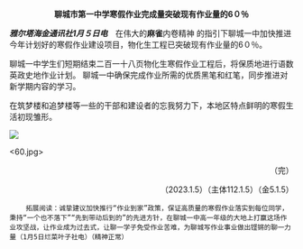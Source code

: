 **<p align="center">聊城市第一中学寒假作业完成量突破现有作业量的6０％</p>** 

***雅尔塔海金通讯社1月５日电***　在伟大的**麻雀**内卷精神
的指引下聊城一中加快推进今年计划好的寒假作业建设项目，物化生工程已突破现有作业量的6０％。

聊城一中学生们短期结束二百一十八页物化生寒假作业工程后，将保质地进行语数英政史地作业计划。
聊城一中确保完成作业所需的优质黑笔和红笔，同步推进对新学期内容的学习。

在筑梦楼和追梦楼等一些的干部和建设者的忘我努力下，本地区特点鲜明的寒假生活初现雏形。





![](https://static.dingtalk.com/media/lQDPJwygMUsLSyjNAQHNBCGwwWLk2CpbaFsDtK47UIAFAA_1057_257.jpg_620x10000q90.jpg)


<60.jpg>


<p align="right">（完）</p> 
<p align="right">（2023.1.5）（主体112.1.5）（金5.1.5）</p> 



        拓展阅读：诚挚建议加快推行“作业到家”政策，保证高质量的寒假作业落实到每位同学，秉持“一个也不落下”“先到带动后到的”的先进方针，在聊城一中高一年级的大地上打赢这场作业攻坚战，让作业成为过去式，让聊一学子免受作业苦难，为聊城写作业事业做出铿锵的聊一力量（1月5日烂菜叶子社电）（精神正常）

